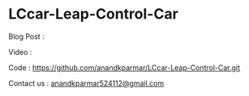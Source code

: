 # LCcar-Leap-Control-Car

Blog Post : 

Video : 

Code : https://github.com/anandkparmar/LCcar-Leap-Control-Car.git

Contact us : anandkparmar524112@gmail.com
